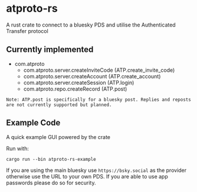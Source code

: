# atproto-rs

A rust crate to connect to a bluesky PDS and utilise the Authenticated Transfer protocol

## Currently implemented
- com.atproto
    - com.atproto.server.createInviteCode (ATP.create_invite_code)
    - com.atproto.server.createAccount (ATP.create_account)
    - com.atproto.server.createSession (ATP.login)
    - com.atproto.repo.createRecord (ATP.post)

`Note: ATP.post is specifically for a bluesky post. Replies and reposts are not currently supported but planned.`

## Example Code
A quick example GUI powered by the crate

Run with:

```
cargo run --bin atproto-rs-example
```

If you are using the main bluesky use `https://bsky.social` as the provider otherwise use the URL to your own PDS. If you are able to use app passwords please do so for security.